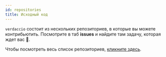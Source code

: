 ```yaml
---
id: repositories
title: Исходный код
---
```


`verdaccio` состоит из нескольких репозиториев, в которые вы можете контрибьютить. Посмотрите в таб **issues** и найдите там задачу, которая ждет вас 🤠.

Чтобы посмотреть весь список репозиториев, [кликните здесь](https://github.com/verdaccio/verdaccio/wiki/Repositories).


